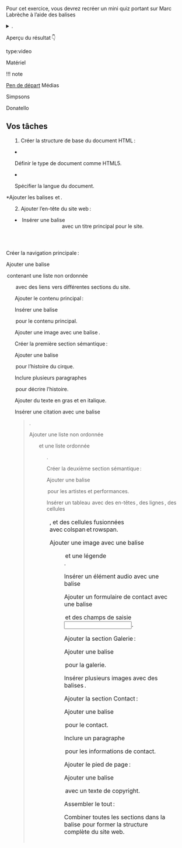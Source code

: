 
Pour cet exercice, vous devrez recréer un mini quiz portant sur Marc Labrèche à l’aide des balises <details> et <summary>.

Aperçu du résultat 👇

type:video

Matériel

!!! note

[Pen de départ](https://codepen.io/pen?template=RwEMeYg)
Médias

Simpsons

Donatello

## Vos tâches

1. Créer la structure de base du document HTML : 

  * Définir le type de document comme HTML5. 

  * Spécifier la langue du document. 

  *Ajouter les balises <head> et <body>. 

2. Ajouter l’en-tête du site web : 

  * Insérer une balise <header> avec un titre principal pour le site. 

Créer la navigation principale : 

Ajouter une balise <nav> contenant une liste non ordonnée <ul> avec des liens <a> vers différentes sections du site. 

Ajouter le contenu principal : 

Insérer une balise <main> pour le contenu principal. 

Ajouter une image avec une balise <img>. 

Créer la première section sémantique : 

Ajouter une balise <section> pour l’histoire du cirque. 

Inclure plusieurs paragraphes <p> pour décrire l’histoire. 

Ajouter du texte en gras et en italique. 

Insérer une citation avec une balise <blockquote>. 

Ajouter une liste non ordonnée <ul> et une liste ordonnée <ol>. 

Créer la deuxième section sémantique : 

Ajouter une balise <section> pour les artistes et performances. 

Insérer un tableau <table> avec des en-têtes <thead>, des lignes <tr>, des cellules <td>, et des cellules fusionnées avec colspan et rowspan. 

Ajouter une image avec une balise <figure> et une légende <figcaption>. 

Insérer un élément audio avec une balise <audio> et une vidéo avec une balise <video>. 

Ajouter un formulaire de contact avec une balise <form> et des champs de saisie <input>. 

Ajouter la section Galerie : 

Ajouter une balise <section> pour la galerie. 

Insérer plusieurs images avec des balises <img>. 

Ajouter la section Contact : 

Ajouter une balise <section> pour le contact. 

Inclure un paragraphe <p> pour les informations de contact. 

Ajouter le pied de page : 

Ajouter une balise <footer> avec un texte de copyright. 

Assembler le tout : 

Combiner toutes les sections dans la balise <body> pour former la structure complète du site web. 
